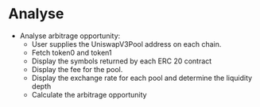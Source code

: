 # Analyse

* Analyse arbitrage opportunity:
  * User supplies the UniswapV3Pool address on each chain.
  * Fetch token0 and token1 
  * Display the symbols returned by each ERC 20 contract
  * Display the fee for the pool.
  * Display the exchange rate for each pool and determine the liquidity depth
  * Calculate the arbitrage opportunity

